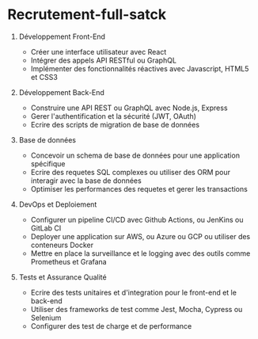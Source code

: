# Recrutement-full-satck

1. Développement Front-End

   - Créer une interface utilisateur avec React
   - Intégrer des appels API RESTful ou GraphQL
   - Implémenter des fonctionnalités réactives avec Javascript, HTML5 et CSS3

2. Développement Back-End

   - Construire une API REST ou GraphQL avec Node.js, Express
   - Gerer l'authentification et la sécurité (JWT, OAuth)
   - Ecrire des scripts de migration de base de données

3. Base de données

   - Concevoir un schema de base de données pour une application spécifique
   - Ecrire des requetes SQL complexes ou utiliser des ORM pour interagir avec la base de données
   - Optimiser les performances des requetes et gerer les transactions

4. DevOps et Deploiement

   - Configurer un pipeline CI/CD avec Github Actions, ou JenKins ou GitLab CI
   - Deployer une application sur AWS, ou Azure ou GCP ou utiliser des conteneurs Docker
   - Mettre en place la surveillance et le logging avec des outils comme Prometheus et Grafana

5. Tests et Assurance Qualité
   - Ecrire des tests unitaires et d'integration pour le front-end et le back-end
   - Utiliser des frameworks de test comme Jest, Mocha, Cypress ou Selenium
   - Configurer des test de charge et de performance
